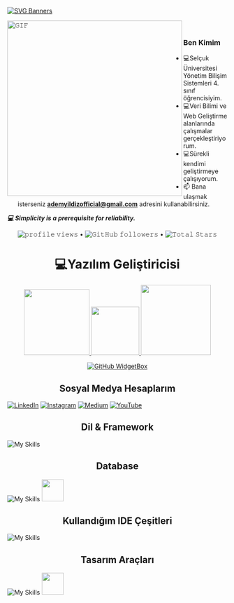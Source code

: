 [![SVG Banners](https://svg-banners.vercel.app/api?type=origin&text1=Merhaba%20👋%20Ben%20Adem%20Yıldız&width=1200&height=300)](https://github.com/Akshay090/svg-banners)



<a target="_blank"><img align="left" height="400" width="400" alt="𝙶𝙸𝙵" src="https://github.com/JayantGoel001/JayantGoel001/blob/master/GIF/github.gif"></a>
<br/>

### Ben Kimim
- :computer:Selçuk Üniversitesi Yönetim Bilişim Sistemleri 4. sınıf öğrencisiyim.
- :computer:Veri Bilimi ve Web Geliştirme alanlarında çalışmalar gerçekleştiriyorum.
- :computer:Sürekli kendimi geliştirmeye çalışıyorum. 
- 📫 Bana ulaşmak isterseniz **ademyildizofficial@gmail.com** adresini kullanabilirsiniz. 

***:computer:	Simplicity is a prerequisite for reliability.***
<br>
<p align="center">
  <img src= "https://gpvc.arturio.dev/10adem" alt="𝚙𝚛𝚘𝚏𝚒𝚕𝚎 𝚟𝚒𝚎𝚠𝚜"> •  
  <img alt="𝙶𝚒𝚝𝙷𝚞𝚋 𝚏𝚘𝚕𝚕𝚘𝚠𝚎𝚛𝚜" src="https://img.shields.io/github/followers/10adem?label=Followers&style=social"> •   
  <img src="https://img.shields.io/github/stars/10adem?label=Stars" alt="𝚃𝚘𝚝𝚊𝚕 𝚂𝚝𝚊𝚛𝚜">
</p>

<div>
<h1 align="center"> 💻Yazılım Geliştiricisi</h1>
<p align="center">
<a href="https://github.com/10adem">
  <img height="150em" src="https://github-readme-stats.vercel.app/api?username=10adem&show_icons=true&theme=react&include_all_commits=true&count_private=true"/> 
  <img height="110em" src="https://user-images.githubusercontent.com/74311713/129813126-5c620ff2-cc3b-47a2-b419-974708ceb5fe.png"/>
  <img height="160em" src="https://github-readme-stats.vercel.app/api/top-langs/?username=10adem&layout=compact&langs_count=16&theme=react"/>
 </div>
</p>
<div align = "center">
 
[![GitHub WidgetBox](https://github-widgetbox.vercel.app/api/profile?username=10adem&data=followers,repositories,stars,commits&theme=nautilus)](https://github.com/Jurredr/github-widgetbox)
 
</div>




 <h2 align="center">Sosyal Medya Hesaplarım </h2>

[![LinkedIn](https://img.shields.io/badge/linkedin-%230077B5.svg?style=for-the-badge&logo=linkedin&logoColor=white)](https://www.linkedin.com/in/ademyildiz10/)
[![Instagram](https://img.shields.io/badge/Instagram-%23E4405F.svg?style=for-the-badge&logo=Instagram&logoColor=white)](https://instagram.com/adeem.py)
[![Medium](https://img.shields.io/badge/Medium-12100E?style=for-the-badge&logo=medium&logoColor=white)](https://medium.com/@ademyildiz10)
[![YouTube](https://img.shields.io/badge/YouTube-%23FF0000.svg?style=for-the-badge&logo=YouTube&logoColor=white)](www.youtube.com/@ademylz10)


<h2 align="center">Dil & Framework</h2>

![My Skills](https://skillicons.dev/icons?i=py,cs,js,dotnet,html,css,bootstrap)


<h2 align="center">Database</h2>

![My Skills](https://skillicons.dev/icons?i=mysql)
<img src="https://user-images.githubusercontent.com/75336900/214643444-15a6b822-2439-45e0-8cfb-d74c95f1dfc6.png" height=50>

<h2 align="center">Kullandığım IDE Çeşitleri</h2>

![My Skills](https://skillicons.dev/icons?i=vscode,visualstudio,androidstudio)

<h2 align="center">Tasarım Araçları</h2>

![My Skills](https://skillicons.dev/icons?i=figma,canva)
<img src="https://logos-world.net/wp-content/uploads/2021/11/Canva-New-Logo.png" height=50>
